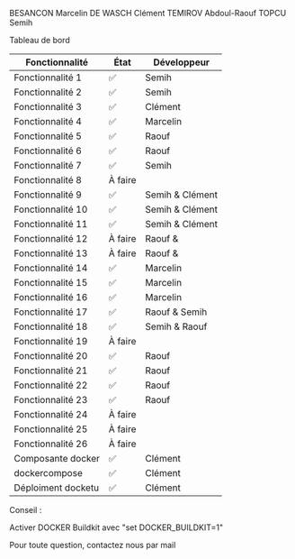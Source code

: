 BESANCON Marcelin
DE WASCH Clément
TEMIROV Abdoul-Raouf
TOPCU Semih

Tableau de bord

| Fonctionnalité    | État   | Développeur     |
|-------------------|--------|-----------------|
| Fonctionnalité 1  | ✅      | Semih           |
| Fonctionnalité 2  | ✅      | Semih           |
| Fonctionnalité 3  | ✅      | Clément         |
| Fonctionnalité 4  | ✅      | Marcelin        |
| Fonctionnalité 5  | ✅      | Raouf           |
| Fonctionnalité 6  | ✅      | Raouf           |
| Fonctionnalité 7  | ✅      | Semih           |
| Fonctionnalité 8  | À faire |                 |
| Fonctionnalité 9  | ✅      | Semih & Clément |
| Fonctionnalité 10 | ✅      | Semih & Clément |
| Fonctionnalité 11 | ✅      | Semih & Clément |
| Fonctionnalité 12 | À faire |   Raouf &       |
| Fonctionnalité 13 | À faire |   Raouf &       |
| Fonctionnalité 14 | ✅      | Marcelin        |
| Fonctionnalité 15 | ✅      | Marcelin        |
| Fonctionnalité 16 | ✅      | Marcelin        |
| Fonctionnalité 17 | ✅      | Raouf & Semih   |
| Fonctionnalité 18 | ✅      | Semih & Raouf   |
| Fonctionnalité 19 | À faire |                 |
| Fonctionnalité 20 |   ✅    |    Raouf        |
| Fonctionnalité 21 |  ✅     |    Raouf        |
| Fonctionnalité 22 |  ✅     |     Raouf       |
| Fonctionnalité 23 |  ✅     |  Raouf          |
| Fonctionnalité 24 | À faire |                 |
| Fonctionnalité 25 | À faire |                 |
| Fonctionnalité 26 | À faire |                 |
| Composante docker | ✅      | Clément         |
| dockercompose     | ✅      | Clément         |
|Déploiment docketu | ✅      | Clément         |

Conseil :

Activer DOCKER Buildkit avec "set DOCKER_BUILDKIT=1"

Pour toute question, contactez nous par mail